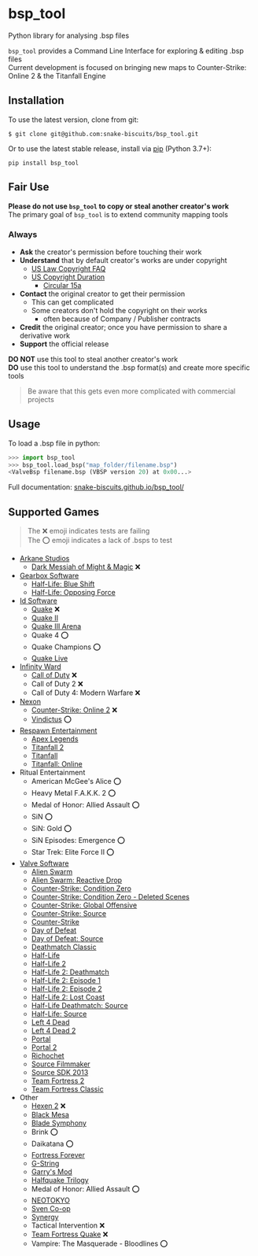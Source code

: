 # bsp_tool
Python library for analysing .bsp files  

`bsp_tool` provides a Command Line Interface for exploring & editing .bsp files  
Current development is focused on bringing new maps to Counter-Strike: Online 2 & the Titanfall Engine


## Installation
To use the latest version, clone from git:
```
$ git clone git@github.com:snake-biscuits/bsp_tool.git
```

Or to use the latest stable release, install via [pip](https://pypi.org/project/bsp-tool/) (Python 3.7+):
```
pip install bsp_tool
```


## Fair Use
**Please do not use `bsp_tool` to copy or steal another creator's work**  
The primary goal of `bsp_tool` is to extend community mapping tools  


### Always
  - **Ask** the creator's permission before touching their work  
  - **Understand** that by default creator's works are under copyright  
    - [US Law Copyright FAQ](https://www.copyright.gov/help/faq/faq-general.html#mywork)
    - [US Copyright Duration](https://www.copyright.gov/help/faq/faq-duration.html)
      - [Circular 15a](https://www.copyright.gov/circs/circ15a.pdf)  
  - **Contact** the original creator to get their permission  
    - This can get complicated  
    - Some creators don't hold the copyright on their works  
      - often because of Company / Publisher contracts  
  - **Credit** the original creator; once you have permission to share a derivative work  
  - **Support** the official release

**DO NOT** use this tool to steal another creator's work  
**DO** use this tool to understand the .bsp format(s) and create more specific tools

> Be aware that this gets even more complicated with commercial projects


## Usage

To load a .bsp file in python:

```python
>>> import bsp_tool
>>> bsp_tool.load_bsp("map_folder/filename.bsp")
<ValveBsp filename.bsp (VBSP version 20) at 0x00...>
```

Full documentation: [snake-biscuits.github.io/bsp_tool/](https://snake-biscuits.github.io/bsp_tool/)


## Supported Games

> The :x: emoji indicates tests are failing  
> The :o: emoji indicates a lack of .bsps to test

  * [Arkane Studios](https://github.com/snake-biscuits/bsp_tool/tree/master/bsp_tool/branches/arkane)
    - [Dark Messiah of Might & Magic](https://github.com/snake-biscuits/bsp_tool/tree/master/bsp_tool/branches/arkane/dark_messiah.py) :x:
  * [Gearbox Software](https://github.com/snake-biscuits/bsp_tool/tree/master/bsp_tool/branches/gearbox)
    - [Half-Life: Blue Shift](https://github.com/snake-biscuits/bsp_tool/tree/master/bsp_tool/branches/gearbox/bshift.py)
    - [Half-Life: Opposing Force](https://github.com/snake-biscuits/bsp_tool/tree/master/bsp_tool/branches/valve/goldsrc.py)
  * [Id Software](https://github.com/snake-biscuits/bsp_tool/tree/master/bsp_tool/branches/id_software)
    - [Quake](https://github.com/snake-biscuits/bsp_tool/tree/master/bsp_tool/branches/id_software/quake.py) :x:
    - [Quake II](https://github.com/snake-biscuits/bsp_tool/tree/master/bsp_tool/branches/id_software/quake2.py)
    - [Quake III Arena](https://github.com/snake-biscuits/bsp_tool/tree/master/bsp_tool/branches/id_software/quake3.py)
    - Quake 4 :o:
    - Quake Champions :o:
    - [Quake Live](https://github.com/snake-biscuits/bsp_tool/tree/master/bsp_tool/branches/id_software/quake3.py)
  * [Infinity Ward](https://github.com/snake-biscuits/bsp_tool/tree/master/bsp_tool/branches/infinity_ward)
    - [Call of Duty](https://github.com/snake-biscuits/bsp_tool/tree/master/bsp_tool/branches/infinity_ward/call_of_duty1.py) :x:
    - Call of Duty 2 :x:
    - Call of Duty 4: Modern Warfare :x:
  * [Nexon](https://github.com/snake-biscuits/bsp_tool/tree/master/bsp_tool/branches/nexon)
    - [Counter-Strike: Online 2](https://github.com/snake-biscuits/bsp_tool/tree/master/bsp_tool/branches/nexon/cso2.py) :x:
    - [Vindictus](https://github.com/snake-biscuits/bsp_tool/tree/master/bsp_tool/branches/nexon/vindictus.py) :o:
  * [Respawn Entertainment](https://github.com/snake-biscuits/bsp_tool/tree/master/bsp_tool/branches/respawn)
    - [Apex Legends](https://github.com/snake-biscuits/bsp_tool/tree/master/bsp_tool/branches/respawn/apex_legends.py)
    - [Titanfall 2](https://github.com/snake-biscuits/bsp_tool/tree/master/bsp_tool/branches/respawn/titanfall2.py)
    - [Titanfall](https://github.com/snake-biscuits/bsp_tool/tree/master/bsp_tool/branches/respawn/titanfall.py)
    - [Titanfall: Online](https://github.com/snake-biscuits/bsp_tool/tree/master/bsp_tool/branches/respawn/titanfall.py)
  * Ritual Entertainment
    - American McGee's Alice :o:
    - Heavy Metal F.A.K.K. 2 :o:
    - Medal of Honor: Allied Assault :o:
    - SiN :o:
    - SiN: Gold :o:
    - SiN Episodes: Emergence :o:
    - Star Trek: Elite Force II :o:
  * [Valve Software](https://github.com/snake-biscuits/bsp_tool/tree/master/bsp_tool/branches/valve)
    - [Alien Swarm](https://github.com/snake-biscuits/bsp_tool/tree/master/bsp_tool/branches/valve/alien_swarm.py)
    - [Alien Swarm: Reactive Drop](https://github.com/snake-biscuits/bsp_tool/tree/master/bsp_tool/branches/valve/alien_swarm.py)
    - [Counter-Strike: Condition Zero](https://github.com/snake-biscuits/bsp_tool/tree/master/bsp_tool/branches/valve/goldsrc.py)
    - [Counter-Strike: Condition Zero - Deleted Scenes](https://github.com/snake-biscuits/bsp_tool/tree/master/bsp_tool/branches/valve/goldsrc.py)
    - [Counter-Strike: Global Offensive](https://github.com/snake-biscuits/bsp_tool/tree/master/bsp_tool/branches/valve/sdk_2013.py)
    - [Counter-Strike: Source](https://github.com/snake-biscuits/bsp_tool/tree/master/bsp_tool/branches/valve/source.py)
    - [Counter-Strike](https://github.com/snake-biscuits/bsp_tool/tree/master/bsp_tool/branches/valve/goldsrc.py)
    - [Day of Defeat](https://github.com/snake-biscuits/bsp_tool/tree/master/bsp_tool/branches/valve/goldsrc.py)
    - [Day of Defeat: Source](https://github.com/snake-biscuits/bsp_tool/tree/master/bsp_tool/branches/valve/source.py)
    - [Deathmatch Classic](https://github.com/snake-biscuits/bsp_tool/tree/master/bsp_tool/branches/valve/goldsrc.py)
    - [Half-Life](https://github.com/snake-biscuits/bsp_tool/tree/master/bsp_tool/branches/valve/goldsrc.py)
    - [Half-Life 2](https://github.com/snake-biscuits/bsp_tool/tree/master/bsp_tool/branches/valve/source.py)
    - [Half-Life 2: Deathmatch](https://github.com/snake-biscuits/bsp_tool/tree/master/bsp_tool/branches/valve/source.py)
    - [Half-Life 2: Episode 1](https://github.com/snake-biscuits/bsp_tool/tree/master/bsp_tool/branches/valve/source.py)
    - [Half-Life 2: Episode 2](https://github.com/snake-biscuits/bsp_tool/tree/master/bsp_tool/branches/valve/orange_box.py)
    - [Half-Life 2: Lost Coast](https://github.com/snake-biscuits/bsp_tool/tree/master/bsp_tool/branches/valve/orange_box.py)
    - [Half-Life Deathmatch: Source](https://github.com/snake-biscuits/bsp_tool/tree/master/bsp_tool/branches/valve/source.py)
    - [Half-Life: Source](https://github.com/snake-biscuits/bsp_tool/tree/master/bsp_tool/branches/valve/source.py)
    - [Left 4 Dead](https://github.com/snake-biscuits/bsp_tool/tree/master/bsp_tool/branches/valve/left4dead.py)
    - [Left 4 Dead 2](https://github.com/snake-biscuits/bsp_tool/tree/master/bsp_tool/branches/valve/left4dead2.py)
    - [Portal](https://github.com/snake-biscuits/bsp_tool/tree/master/bsp_tool/branches/valve/orange_box.py)
    - [Portal 2](https://github.com/snake-biscuits/bsp_tool/tree/master/bsp_tool/branches/valve/sdk_2013.py)
    - [Richochet](https://github.com/snake-biscuits/bsp_tool/tree/master/bsp_tool/branches/valve/goldsrc.py)
    - [Source Filmmaker](https://github.com/snake-biscuits/bsp_tool/tree/master/bsp_tool/branches/valve/sdk_2013.py)
    - [Source SDK 2013](https://github.com/snake-biscuits/bsp_tool/tree/master/bsp_tool/branches/valve/orange_box.py)
    - [Team Fortress 2](https://github.com/snake-biscuits/bsp_tool/tree/master/bsp_tool/branches/valve/orange_box.py)
    - [Team Fortress Classic](https://github.com/snake-biscuits/bsp_tool/tree/master/bsp_tool/branches/valve/goldsrc.py)
  * Other
    - [Hexen 2](https://github.com/snake-biscuits/bsp_tool/tree/master/bsp_tool/branches/id_software/quake.py) :x:
    - [Black Mesa](https://github.com/snake-biscuits/bsp_tool/tree/master/bsp_tool/branches/valve/sdk_2013.py)
    - [Blade Symphony](https://github.com/snake-biscuits/bsp_tool/tree/master/bsp_tool/branches/valve/sdk_2013.py)
    - Brink :o:
    - Daikatana :o:
    - [Fortress Forever](https://github.com/snake-biscuits/bsp_tool/tree/master/bsp_tool/branches/valve/orange_box.py)
    - [G-String](https://github.com/snake-biscuits/bsp_tool/tree/master/bsp_tool/branches/valve/orange_box.py)
    - [Garry's Mod](https://github.com/snake-biscuits/bsp_tool/tree/master/bsp_tool/branches/valve/orange_box.py)
    - [Halfquake Trilogy](https://github.com/snake-biscuits/bsp_tool/tree/master/bsp_tool/branches/valve/goldsrc.py)
    - Medal of Honor: Allied Assault :o:
    - [NEOTOKYO](https://github.com/snake-biscuits/bsp_tool/tree/master/bsp_tool/branches/valve/orange_box.py)
    - [Sven Co-op](https://github.com/snake-biscuits/bsp_tool/tree/master/bsp_tool/branches/valve/goldsrc.py)
    - [Synergy](https://github.com/snake-biscuits/bsp_tool/tree/master/bsp_tool/branches/valve/source.py)
    - Tactical Intervention :x:
    - [Team Fortress Quake](https://github.com/snake-biscuits/bsp_tool/tree/master/bsp_tool/branches/id_software/quake.py) :x:
    - Vampire: The Masquerade - Bloodlines :o:

<!--
    - Call of Duty: World at War :o:
    - Call of Duty: Modern Warfare 2 :o:
    - Call of Duty: Black Ops :o:
    - Call of Duty: Modern Warfare 3 :o:
    - Call of Duty: Black Ops II :o:
    - Call of Duty: Ghosts :o:
    - Call of Duty: Black Ops III :o:
    - Call of Duty: Advanced Warfare :o:
    - Call of Duty: Infinite Warfare :o:
    - Call of Duty: Black Ops 4 :o:
    - Call of Duty: Modern Warfare (2019) :o:
    - Call of Duty: Black Ops - Cold War :o:
    - Call of Duty: Warzone :o:
    - Call of Duty: Vanguard :o:
-->

